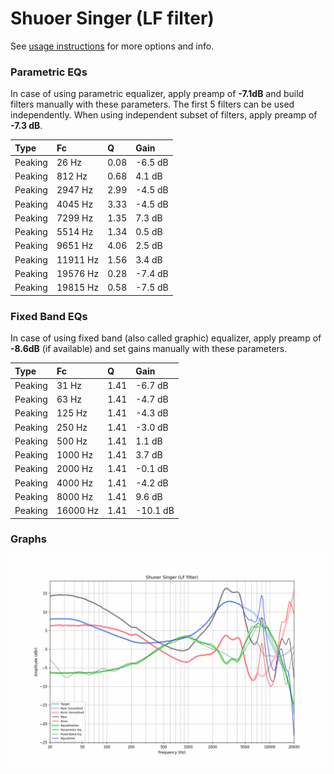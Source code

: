 # Shuoer Singer (LF filter)
See [usage instructions](https://github.com/jaakkopasanen/AutoEq#usage) for more options and info.

### Parametric EQs
In case of using parametric equalizer, apply preamp of **-7.1dB** and build filters manually
with these parameters. The first 5 filters can be used independently.
When using independent subset of filters, apply preamp of **-7.3 dB**.

| Type    | Fc       |    Q | Gain    |
|:--------|:---------|:-----|:--------|
| Peaking | 26 Hz    | 0.08 | -6.5 dB |
| Peaking | 812 Hz   | 0.68 | 4.1 dB  |
| Peaking | 2947 Hz  | 2.99 | -4.5 dB |
| Peaking | 4045 Hz  | 3.33 | -4.5 dB |
| Peaking | 7299 Hz  | 1.35 | 7.3 dB  |
| Peaking | 5514 Hz  | 1.34 | 0.5 dB  |
| Peaking | 9651 Hz  | 4.06 | 2.5 dB  |
| Peaking | 11911 Hz | 1.56 | 3.4 dB  |
| Peaking | 19576 Hz | 0.28 | -7.4 dB |
| Peaking | 19815 Hz | 0.58 | -7.5 dB |

### Fixed Band EQs
In case of using fixed band (also called graphic) equalizer, apply preamp of **-8.6dB**
(if available) and set gains manually with these parameters.

| Type    | Fc       |    Q | Gain     |
|:--------|:---------|:-----|:---------|
| Peaking | 31 Hz    | 1.41 | -6.7 dB  |
| Peaking | 63 Hz    | 1.41 | -4.7 dB  |
| Peaking | 125 Hz   | 1.41 | -4.3 dB  |
| Peaking | 250 Hz   | 1.41 | -3.0 dB  |
| Peaking | 500 Hz   | 1.41 | 1.1 dB   |
| Peaking | 1000 Hz  | 1.41 | 3.7 dB   |
| Peaking | 2000 Hz  | 1.41 | -0.1 dB  |
| Peaking | 4000 Hz  | 1.41 | -4.2 dB  |
| Peaking | 8000 Hz  | 1.41 | 9.6 dB   |
| Peaking | 16000 Hz | 1.41 | -10.1 dB |

### Graphs
![](./Shuoer%20Singer%20(LF%20filter).png)
